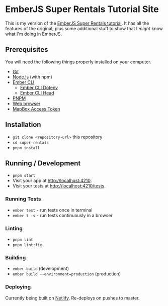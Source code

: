 # EmberJS Super Rentals Tutorial Site

This is my version of the [EmberJS Super Rentals tutorial](https://guides.emberjs.com/release/tutorial). It has all the features of the original, plus some additional stuff to show that I *might* know what I'm doing in EmberJS.

## Prerequisites

You will need the following things properly installed on your computer.

* [Git](https://git-scm.com/)
* [Node.js](https://nodejs.org/) (with npm)
* [Ember CLI](https://cli.emberjs.com/release/)
    * [Ember CLI Dotenv](https://www.npmjs.com/package/ember-cli-dotenv)
    * [Ember CLI Head](https://www.npmjs.com/package/ember-cli-head)
* [PNPM](https://pnpm.io/installation)
* [Web browser](https://browser-update.org/browsers.html)
* [MapBox Access Token](https://account.mapbox.com/access-tokens/)

## Installation

* `git clone <repository-url>` this repository
* `cd super-rentals`
* `pnpm install`

## Running / Development

* `pnpm start`
* Visit your app at [http://localhost:4210](http://localhost:4210).
* Visit your tests at [http://localhost:4210/tests](http://localhost:4210/tests).

### Running Tests

* `ember test` - run tests once in terminal
* `ember t -s` - run tests continuously in a browser

### Linting

* `pnpm lint`
* `pnpm lint:fix`

### Building

* `ember build` (development)
* `ember build --environment=production` (production)

### Deploying

Currently being built on [Netlify](https://mc-emberjs-super-rentals.netlify.app). Re-deploys on pushes to master.
